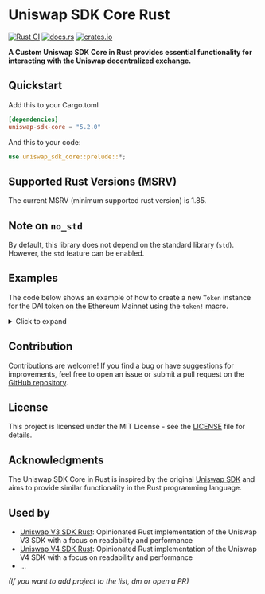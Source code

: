# Uniswap SDK Core Rust

[![Rust CI](https://github.com/malik672/uniswap-sdk-core-rust/actions/workflows/rust.yml/badge.svg)](https://github.com/malik672/uniswap-sdk-core-rust/actions/workflows/rust.yml)
[![docs.rs](https://img.shields.io/docsrs/uniswap-sdk-core)](https://docs.rs/uniswap-sdk-core/latest)
[![crates.io](https://img.shields.io/crates/v/uniswap-sdk-core.svg)](https://crates.io/crates/uniswap-sdk-core)

**A Custom Uniswap SDK Core in Rust provides essential functionality for interacting with the Uniswap decentralized
exchange.**

## Quickstart

Add this to your Cargo.toml

```toml
[dependencies]
uniswap-sdk-core = "5.2.0"
```

And this to your code:

```rust
use uniswap_sdk_core::prelude::*;
```

## Supported Rust Versions (MSRV)

<!--
When updating this, also update:
- clippy.toml
- Cargo.toml
- .github/workflows/rust.yml
-->

The current MSRV (minimum supported rust version) is 1.85.

## Note on `no_std`

By default, this library does not depend on the standard library (`std`). However, the `std` feature can be enabled.

## Examples

The code below shows an example of how to create a new `Token` instance for the DAI token on the Ethereum Mainnet using
the `token!` macro.

<details>
  <summary>Click to expand</summary>

```rust,ignore
// Import necessary preludes and token macro
use uniswap_sdk_core::{prelude::*, token};

// Define the chain ID, address, decimals, symbol, and name for the token
const CHAIN_ID: u64 = 1; // Ethereum Mainnet
const TOKEN_ADDRESS: &str = "0x6B175474E89094C44Da98b954EedeAC495271d0F"; // DAI Token Address
const DECIMALS: u8 = 18;
const SYMBOL: &str = "DAI";
const NAME: &str = "Dai Stablecoin";

// Use the `token!` macro to create a new `Token` instance
let dai_token = token!(CHAIN_ID, TOKEN_ADDRESS, DECIMALS, SYMBOL, NAME);

// Example usage of the `Token` methods
println!("Token Address: {}", dai_token.address());
println!("Is Native: {}", dai_token.is_native());

// Example of comparing two tokens
let another_dai_token = token!(CHAIN_ID, TOKEN_ADDRESS, DECIMALS, SYMBOL, NAME);
println!("Are the tokens equal? {}", dai_token.equals(&another_dai_token));

// Example of sorting tokens
let another_token = token!(CHAIN_ID, "0000000000000000000000000000000000000002", DECIMALS, "ETH", "Ethereum");
match dai_token.sorts_before( & another_token) {
Ok(true) => println ! ("DAI sorts before ETH"),
Ok(false) => println ! ("DAI does not sort before ETH"),
Err(e) => println ! ("Error comparing tokens: {:?}", e),
}
```

This example demonstrates how to create a `Token` instance for DAI on the Ethereum Mainnet using the `token!` macro.

It then prints the token's address and checks if it's a native token (which it isn't, so it prints false).

It also compares the DAI token with another DAI token instance to show that two instances of the same token are
considered equal.

Finally, it attempts to sort the DAI token before an Ethereum token, which should print that DAI sorts before ETH,
assuming the addresses are correctly set up for this comparison.

Remember to replace "0x6B175474E89094C44Da98b954EedeAC495271d0F" with the actual address of the DAI token you're working
with, and adjust the CHAIN_ID if you're working on a different network (e.g., a testnet).

</details>

## Contribution

Contributions are welcome! If you find a bug or have suggestions for improvements, feel free to open an issue or submit
a pull request on the [GitHub repository](https://github.com/malik672/uniswap-sdk-core-rust).

## License

This project is licensed under the MIT License - see the [LICENSE](./LICENSE) file for details.

## Acknowledgments

The Uniswap SDK Core in Rust is inspired by the original [Uniswap SDK](https://github.com/Uniswap/sdk-core) and aims to
provide similar functionality in the Rust programming language.

## Used by

- [Uniswap V3 SDK Rust](https://github.com/shuhuiluo/uniswap-v3-sdk-rs): Opinionated Rust implementation of the Uniswap
  V3 SDK with a focus on readability and performance
- [Uniswap V4 SDK Rust](https://github.com/shuhuiluo/uniswap-v4-sdk-rs): Opinionated Rust implementation of the Uniswap
  V4 SDK with a focus on readability and performance
- ...

*(If you want to add project to the list, dm or open a PR)*

<!-- Auto-update: 2025-10-03T10:56:44.249338 -->

<!-- Auto-update: 2025-10-05T08:46:13.247387 -->

<!-- Auto-update: 2025-10-06T08:22:42.483414 -->
